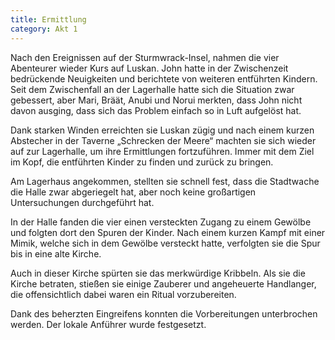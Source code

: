 ```yaml
---
title: Ermittlung
category: Akt 1
---
```


Nach den Ereignissen auf der Sturmwrack-Insel, nahmen die vier Abenteurer wieder Kurs auf Luskan. John hatte in der Zwischenzeit bedrückende Neuigkeiten und berichtete von weiteren entführten Kindern. Seit dem Zwischenfall an der Lagerhalle hatte sich die Situation zwar gebessert, aber Mari, Bräät, Anubi und Norui merkten, dass John nicht davon ausging, dass sich das Problem einfach so in Luft aufgelöst hat.

Dank starken Winden erreichten sie Luskan zügig und nach einem kurzen Abstecher in der Taverne „Schrecken der Meere“ machten sie sich wieder auf  zur Lagerhalle, um ihre Ermittlungen fortzuführen. Immer mit dem Ziel im Kopf, die entführten Kinder zu finden und zurück zu bringen.

Am Lagerhaus angekommen, stellten sie schnell fest, dass die Stadtwache die Halle zwar abgeriegelt hat, aber noch keine großartigen Untersuchungen durchgeführt hat.

In der Halle fanden die vier einen versteckten Zugang zu einem Gewölbe und folgten dort den Spuren der Kinder. Nach einem kurzen Kampf mit einer Mimik, welche sich in dem Gewölbe versteckt hatte, verfolgten sie die Spur bis in eine alte Kirche.

Auch in dieser Kirche spürten sie das merkwürdige Kribbeln. Als sie die Kirche betraten, stießen sie einige Zauberer und angeheuerte Handlanger, die offensichtlich dabei waren ein Ritual vorzubereiten.

Dank des beherzten Eingreifens konnten die Vorbereitungen unterbrochen werden. Der lokale Anführer wurde festgesetzt.